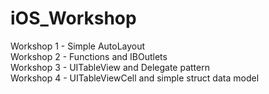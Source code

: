 # iOS_Workshop 
Workshop 1 - Simple AutoLayout  
Workshop 2 - Functions and IBOutlets  
Workshop 3 - UITableView and Delegate pattern  
Workshop 4 - UITableViewCell and simple struct data model